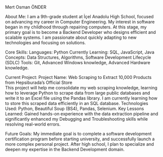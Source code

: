 Mert Osman ÖNDER

About Me:
I am a 9th-grade student at İçel Anadolu High School, focused on advancing my career in Computer Engineering.
My interest in software began in my childhood through repairing computers. At this stage, my primary goal is to become a Backend Developer who designs efficient and scalable systems. I am passionate about quickly adapting to new technologies and focusing on solutions.

Core Skills:
Languages: Python
Currently Learning: SQL, JavaScript, Java
Concepts: Data Structures, Algorithms, Software Development Lifecycle (SDLC)
Tools: Git, Advanced Windows knowledge, Advanced Hardware knowledge.

Current Project:
Project Name: Web Scraping to Extract 10,000 Products from Hepsiburada’s Official Store                                   
This project will help me consolidate my web scraping knowledge, learning how to leverage Python to scrape data from large public databases and write it to an Excel file using the Pandas library. I am currently learning how to store this scraped data efficiently in an SQL database.
Technologies Used: Python, Beautiful Soup (BS4), Pandas, Selenium.
Key Lessons Learned: Gained hands-on experience with the data extraction pipeline and significantly enhanced my Debugging and Troubleshooting skills while resolving real-world errors.

Future Goals:
My immediate goal is to complete a software development certification program before starting university, and successfully launch a more complex personal project. After high school, I plan to specialize and deepen my expertise in the Backend Development domain.
